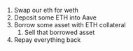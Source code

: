 1. Swap our eth for weth
1. Deposit some ETH into Aave
2. Borrow some asset with ETH collateral
    1. Sell that borrowed asset
3. Repay everything back
